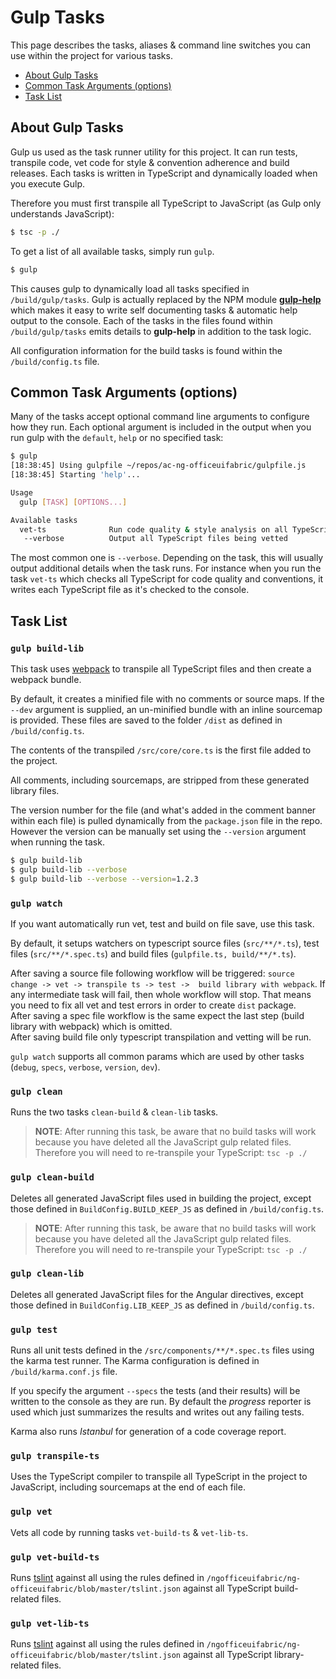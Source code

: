 # Gulp Tasks

This page describes the tasks, aliases & command line switches you can use within the project for various tasks.

- [About Gulp Tasks](#about-gulp-tasks)
- [Common Task Arguments (options)](#common-task-arguments-options)
- [Task List](#task-list)

## About Gulp Tasks

Gulp us used as the task runner utility for this project. It can run tests, transpile code, vet code for style & convention adherence and build releases. Each tasks is written in TypeScript and dynamically loaded when you execute Gulp.

Therefore you must first transpile all TypeScript to JavaScript (as Gulp only understands JavaScript):

```bash
$ tsc -p ./
```

To get a list of all available tasks, simply run `gulp`. 

```bash
$ gulp
```

This causes gulp to dynamically load all tasks specified in `/build/gulp/tasks`. Gulp is actually replaced by the NPM module **[gulp-help](https://npmjs.com/package/gulp-help)** which makes it easy to write self documenting tasks & automatic help output to the console. Each of the tasks in the files found within `/build/gulp/tasks` emits details to **gulp-help** in addition to the task logic.

All configuration information for the build tasks is found within the `/build/config.ts` file.

## Common Task Arguments (options)

Many of the tasks accept optional command line arguments to configure how they run. Each optional argument is included in the output when you run gulp with the `default`, `help` or no specified task:

```bash
$ gulp
[18:38:45] Using gulpfile ~/repos/ac-ng-officeuifabric/gulpfile.js
[18:38:45] Starting 'help'...

Usage
  gulp [TASK] [OPTIONS...]

Available tasks
  vet-ts              Run code quality & style analysis on all TypeScript
   --verbose          Output all TypeScript files being vetted
```

The most common one is `--verbose`. Depending on the task, this will usually output additional details when the task runs. For instance when you run the task `vet-ts` which checks all TypeScript for code quality and conventions, it writes each TypeScript file as it's checked to the console.

## Task List 

### `gulp build-lib`

This task uses [webpack](http://webpack.github.io/) to transpile all TypeScript files and then create a webpack bundle.  

By default, it creates a minified file with no comments or source maps. If the `--dev` argument is supplied, an un-minified bundle with an inline sourcemap is provided. These files are saved to the folder `/dist` as defined in `/build/config.ts`.

The contents of the transpiled `/src/core/core.ts` is the first file added to the project.

All comments, including sourcemaps, are stripped from these generated library files.

The version number for the file (and what's added in the comment banner within each file) is pulled dynamically from the `package.json` file in the repo. However the version can be manually set using the `--version` argument when running the task.

```bash
$ gulp build-lib
$ gulp build-lib --verbose
$ gulp build-lib --verbose --version=1.2.3
```
### `gulp watch`

If you want automatically run vet, test and build on file save, use this task.   

By default, it setups watchers on typescript source files (`src/**/*.ts`), test files (`src/**/*.spec.ts`) and build files (`gulpfile.ts, build/**/*.ts`).  

After saving a source file following workflow will be triggered: `source change -> vet -> transpile ts -> test ->  build library with webpack`. If any intermediate task will fail, then whole workflow will stop. That means you need to fix all vet and test errors in order to create `dist` package.   
After saving a spec file workflow is the same expect the last step (build library with webpack) which is omitted.   
After saving build file only typescript transpilation and vetting will be run.   

`gulp watch` supports all common params which are used by other tasks (`debug`, `specs`, `verbose`, `version`, `dev`).  

### `gulp clean`

Runs the two tasks `clean-build` & `clean-lib` tasks.

> **NOTE**: After running this task, be aware that no build tasks will work because you have deleted all the JavaScript gulp related files. Therefore you will need to re-transpile your TypeScript: `tsc -p ./`

### `gulp clean-build`

Deletes all generated JavaScript files used in building the project, except those defined in `BuildConfig.BUILD_KEEP_JS` as defined in `/build/config.ts`.

> **NOTE**: After running this task, be aware that no build tasks will work because you have deleted all the JavaScript gulp related files. Therefore you will need to re-transpile your TypeScript: `tsc -p ./`

### `gulp clean-lib`

Deletes all generated JavaScript files for the Angular directives, except those defined in `BuildConfig.LIB_KEEP_JS` as defined in `/build/config.ts`.

### `gulp test`

Runs all unit tests defined in the `/src/components/**/*.spec.ts` files using the karma test runner. The Karma configuration is defined in `/build/karma.conf.js` file.

If you specify the argument `--specs` the tests (and their results) will be written to the console as they are run. By default the *progress* reporter is used which just summarizes the results and writes out any failing tests.

Karma also runs *Istanbul* for generation of a code coverage report.

### `gulp transpile-ts`

Uses the TypeScript compiler to transpile all TypeScript in the project to JavaScript, including sourcemaps at the end of each file.

### `gulp vet`

Vets all code by running tasks `vet-build-ts` & `vet-lib-ts`.

### `gulp vet-build-ts`

Runs [tslint](https://www.npmjs.com/package/tslint) against all using the rules defined in `/ngofficeuifabric/ng-officeuifabric/blob/master/tslint.json` against all TypeScript build-related files.

### `gulp vet-lib-ts`

Runs [tslint](https://www.npmjs.com/package/tslint) against all using the rules defined in `/ngofficeuifabric/ng-officeuifabric/blob/master/tslint.json` against all TypeScript library-related files.